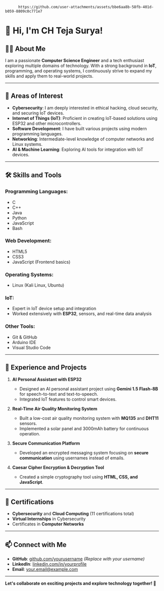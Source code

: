 




          https://github.com/user-attachments/assets/bbe6aa8b-58fb-401d-b059-8809c0c771e7









# 👋 Hi, I'm CH Teja Surya!

## 🧑‍💻 **About Me**

I am a passionate **Computer Science Engineer** and a tech enthusiast exploring multiple domains of technology. With a strong background in **IoT**, programming, and operating systems, I continuously strive to expand my skills and apply them to real-world projects.

---

## 🚀 **Areas of Interest**
- **Cybersecurity**: I am deeply interested in ethical hacking, cloud security, and securing IoT devices.
- **Internet of Things (IoT)**: Proficient in creating IoT-based solutions using ESP32 and other microcontrollers.
- **Software Development**: I have built various projects using modern programming languages.
- **Networking**: Intermediate-level knowledge of computer networks and Linux systems.
- **AI & Machine Learning**: Exploring AI tools for integration with IoT devices.

---

## 🛠️ **Skills and Tools**

### **Programming Languages**:
- C
- C++
- Java
- Python
- JavaScript
- Bash

### **Web Development**:
- HTML5
- CSS3
- JavaScript (Frontend basics)

### **Operating Systems**:
- Linux (Kali Linux, Ubuntu)

### **IoT**:
- Expert in IoT device setup and integration
- Worked extensively with **ESP32**, sensors, and real-time data analysis

### **Other Tools**:
- Git & GitHub
- Arduino IDE
- Visual Studio Code

---

## 🌟 **Experience and Projects**
1. **AI Personal Assistant with ESP32**  
   - Designed an AI personal assistant project using **Gemini 1.5 Flash-8B** for speech-to-text and text-to-speech.
   - Integrated IoT features to control smart devices.

2. **Real-Time Air Quality Monitoring System**  
   - Built a low-cost air quality monitoring system with **MQ135** and **DHT11** sensors.
   - Implemented a solar panel and 3000mAh battery for continuous operation.

3. **Secure Communication Platform**  
   - Developed an encrypted messaging system focusing on **secure communication** using usernames instead of emails.

4. **Caesar Cipher Encryption & Decryption Tool**  
   - Created a simple cryptography tool using **HTML, CSS, and JavaScript**.

---

## 💼 **Certifications**
- **Cybersecurity** and **Cloud Computing** (11 certifications total)
- **Virtual Internships** in Cybersecurity
- Certificates in **Computer Networks**

---

## 📫 **Connect with Me**
- **GitHub**: [github.com/yourusername](#) *(Replace with your username)*
- **LinkedIn**: [linkedin.com/in/yourprofile](#)
- **Email**: [your.email@example.com](#)

---

**Let's collaborate on exciting projects and explore technology together! 🚀**
